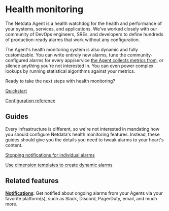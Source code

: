 <!--
title: "Health monitoring"
custom_edit_url: https://github.com/netdata/netdata/edit/master/health/README.md
sidebar_label: "Health monitoring"
learn_status: "Published"
learn_topic_type: "Concepts"
learn_rel_path: "Concepts"
-->

# Health monitoring

The Netdata Agent is a health watchdog for the health and performance of your systems, services, and applications. We've
worked closely with our community of DevOps engineers, SREs, and developers to define hundreds of production-ready
alarms that work without any configuration.

The Agent's health monitoring system is also dynamic and fully customizable. You can write entirely new alarms, tune the
community-configured alarms for every app/service [the Agent collects metrics from](/collectors/COLLECTORS.md), or
silence anything you're not interested in. You can even power complex lookups by running statistical algorithms against
your metrics.

Ready to take the next steps with health monitoring?

[Quickstart](https://github.com/netdata/netdata/edit/master/health/QUICKSTART.md)

[Configuration reference](https://github.com/netdata/netdata/edit/master/health/REFERENCE.md)

## Guides

Every infrastructure is different, so we're not interested in mandating how you should configure Netdata's health
monitoring features. Instead, these guides should give you the details you need to tweak alarms to your heart's
content.

[Stopping notifications for individual alarms](https://github.com/netdata/netdata/edit/master/docs/guides/monitor/stop-notifications-alarms.md)

[Use dimension templates to create dynamic alarms](https://github.com/netdata/netdata/edit/master/docs/guides/monitor/dimension-templates.md)

## Related features

**[Notifications](https://github.com/netdata/netdata/edit/master/health/notifications/README.md)**: Get notified about ongoing alarms from your Agents via your
favorite platform(s), such as Slack, Discord, PagerDuty, email, and much more.


